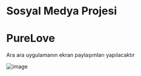 # Sosyal Medya Projesi
# PureLove
Ara ara uygulamanın ekran paylaşımları yapılacaktır

![image](https://github.com/user-attachments/assets/ebf4d423-f96b-41e4-99df-7590499618f9)
